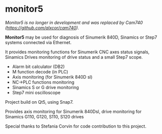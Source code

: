 # monitor5
*Monitor5 is no longer in development and was replaced by Cam740 (https://github.com/alxcor/cam740).*

**Monitor5** may be used for diagnosis of Sinumerik 840D, Sinamics or Step7 systems connected via Ethernet.

It provides monitoring functions for Sinumerik CNC axes status signals, Sinamics Drives monitoring of drive status and a small Step7 scope.

- Alarm bit calculator (DB2)
- M function decode (in PLC)
- Axis monitoring (for Sinumerik 840D sl)
- NC->PLC functions monitoring
- Sinamics S or G drive monitoring
- Step7 mini oscilloscope


Project build on Qt5, using Snap7.

Provides axis monitoring for Sinumerik 840Dsl, drive monitoring for Sinamics G110, G120, S110, S120 drives

Special thanks to Stefania Corvin for code contribution to this project.

